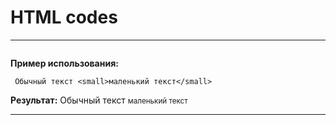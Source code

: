 
<link rel="stylesheet"
      href="//cdnjs.cloudflare.com/ajax/libs/highlight.js/11.5.1/styles/base16/tomorrow.min.css">
<script type="text/javascript" src="//cdnjs.cloudflare.com/ajax/libs/highlight.js/11.5.1/highlight.min.js"></script>
<script>hljs.highlightAll();</script>

# HTML codes

---

<pre><small></small></pre>
**Пример использования:**

     Обычный текст <small>маленький текст</small>

**Результат:**
Обычный текст <small>маленький текст</small>

---